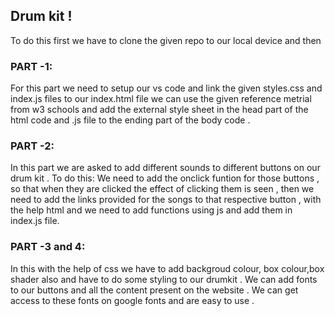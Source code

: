 ## Drum kit !
To do this first we have to clone the given repo to our local device and then 

### PART -1:
For this part we need to setup our vs code and link the given styles.css and index.js files to our index.html file 
 we can use the given reference metrial from w3 schools and add the external style sheet in the head part of the html code and .js file to the ending part of the body code .
 
### PART -2:
In this part we are asked to add different sounds to different buttons on our drum kit .
To do this:
We need to add the onclick funtion for those buttons , so that when they are clicked the effect of clicking them is seen , then we need to add the links provided for the songs to that respective button , with the help html and we need to add functions using js and add them in index.js file.

### PART -3 and 4:
In this with the help of css we have to add backgroud colour, box colour,box shader also and have to do some styling to our drumkit .
We can add fonts to our buttons and all the content present on the website .
We can get access to these fonts on google fonts and are easy to use .
